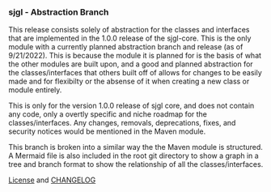 ### sjgl - Abstraction Branch
This release consists solely of abstraction for the classes and interfaces that are implemented in the 1.0.0 release of the sjgl-core. This is the only module with a currently planned abstraction branch and release (as of 9/21/2022). This is because the module it is planned for is the basis of what the other modules are built upon, and a good and planned abstraction for the classes/interfaces that others built off of allows for changes to be easily made and for flexibilty or the absense of it when creating a new class or module entirely.

This is only for the version 1.0.0 release of sjgl core, and does not contain any code, only a overtly specific and niche roadmap for the classes/interfaces. Any changes, removals, deprecations, fixes, and security notices would be mentioned in the Maven module.

This branch is broken into a similar way the the Maven module is structured. A Mermaid file is also included in the root git directory to show a graph in a tree and branch format to show the relationship of all the classes/interfaces.

[License](./LICENSE) and [CHANGELOG](./CHANGELOG.md)